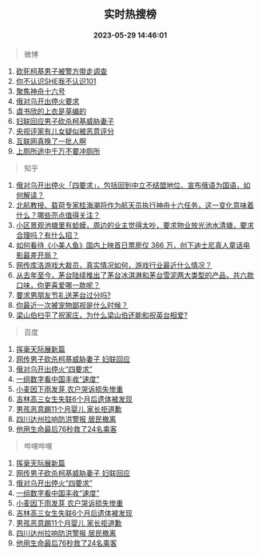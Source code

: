 <div align="center"><h2>实时热搜榜</h2><h4>2023-05-29 14:46:01</h4></div>

> 微博  

1. [砍死柯基男子被警方带走调查](https://s.weibo.com/weibo?q=%23%E7%A0%8D%E6%AD%BB%E6%9F%AF%E5%9F%BA%E7%94%B7%E5%AD%90%E8%A2%AB%E8%AD%A6%E6%96%B9%E5%B8%A6%E8%B5%B0%E8%B0%83%E6%9F%A5%23&t=31&band_rank=1&Refer=top)<br />
2. [你不认识SHE我不认识101](https://s.weibo.com/weibo?q=%23%E4%BD%A0%E4%B8%8D%E8%AE%A4%E8%AF%86SHE%E6%88%91%E4%B8%8D%E8%AE%A4%E8%AF%86101%23&t=31&band_rank=2&Refer=top)<br />
3. [聚焦神舟十六号](https://s.weibo.com/weibo?q=%23%E8%81%9A%E7%84%A6%E7%A5%9E%E8%88%9F%E5%8D%81%E5%85%AD%E5%8F%B7%23&t=31&band_rank=3&Refer=top)<br />
4. [俄对乌开出停火要求](https://s.weibo.com/weibo?q=%23%E4%BF%84%E5%AF%B9%E4%B9%8C%E5%BC%80%E5%87%BA%E5%81%9C%E7%81%AB%E8%A6%81%E6%B1%82%23&t=31&band_rank=4&Refer=top)<br />
5. [虞书欣的上衣是草编的](https://s.weibo.com/weibo?q=%23%E8%99%9E%E4%B9%A6%E6%AC%A3%E7%9A%84%E4%B8%8A%E8%A1%A3%E6%98%AF%E8%8D%89%E7%BC%96%E7%9A%84%23&t=31&band_rank=5&Refer=top)<br />
6. [妇联回应男子砍杀柯基威胁妻子](https://s.weibo.com/weibo?q=%23%E5%A6%87%E8%81%94%E5%9B%9E%E5%BA%94%E7%94%B7%E5%AD%90%E7%A0%8D%E6%9D%80%E6%9F%AF%E5%9F%BA%E5%A8%81%E8%83%81%E5%A6%BB%E5%AD%90%23&t=31&band_rank=6&Refer=top)<br />
7. [央视评家有儿女疑似被恶意评分](https://s.weibo.com/weibo?q=%23%E5%A4%AE%E8%A7%86%E8%AF%84%E5%AE%B6%E6%9C%89%E5%84%BF%E5%A5%B3%E7%96%91%E4%BC%BC%E8%A2%AB%E6%81%B6%E6%84%8F%E8%AF%84%E5%88%86%23&t=31&band_rank=7&Refer=top)<br />
8. [互联网真换了一批人啊](https://s.weibo.com/weibo?q=%23%E4%BA%92%E8%81%94%E7%BD%91%E7%9C%9F%E6%8D%A2%E4%BA%86%E4%B8%80%E6%89%B9%E4%BA%BA%E5%95%8A%23&t=31&band_rank=8&Refer=top)<br />
9. [上厕所途中千万不要冲厕所](https://s.weibo.com/weibo?q=%23%E4%B8%8A%E5%8E%95%E6%89%80%E9%80%94%E4%B8%AD%E5%8D%83%E4%B8%87%E4%B8%8D%E8%A6%81%E5%86%B2%E5%8E%95%E6%89%80%23&t=31&band_rank=9&Refer=top)<br />

> 知乎  

1. [俄对乌开出停火「四要求」，包括回到中立不结盟地位、宣布俄语为国语，如何解读？](https://www.zhihu.com/question/603591105)<br />
2. [北航教授、载荷专家桂海潮将作为航天员执行神舟十六任务，这一变化意味着什么？哪些亮点值得关注？](https://www.zhihu.com/question/603582467)<br />
3. [小区景观池塘里有蛤蟆，周边的业主觉得太吵，要求物业放光池水清塘，要求合理吗？有什么招？](https://www.zhihu.com/question/601792292)<br />
4. [如何看待《小美人鱼》国内上映首日票房仅 366 万，创下迪士尼真人童话电影最差开局？](https://www.zhihu.com/question/603243185)<br />
5. [网传库洛游戏大裁员，真实情况如何，游戏行业最近什么情况？](https://www.zhihu.com/question/603252338)<br />
6. [从去年至今，茅台陆续推出了茅台冰淇淋和茅台雪泥两大类型的产品，共六款口味，你更喜爱哪一款呢？](https://www.zhihu.com/question/603578749)<br />
7. [要求男朋友节礼送茅台过分吗?](https://www.zhihu.com/question/602668559)<br />
8. [你最近一次被宠物鄙视是什么时候？](https://www.zhihu.com/question/596220428)<br />
9. [梁山伯扫平了祝家庄，为什么梁山伯还能和祝英台相爱?](https://www.zhihu.com/question/539328282)<br />

> 百度  

1. [挥毫天际展新篇](https://www.baidu.com/s?wd=%E6%8C%A5%E6%AF%AB%E5%A4%A9%E9%99%85%E5%B1%95%E6%96%B0%E7%AF%87&sa=fyb_news&rsv_dl=fyb_news)<br />
2. [网传男子砍杀柯基威胁妻子 妇联回应](https://www.baidu.com/s?wd=%E7%BD%91%E4%BC%A0%E7%94%B7%E5%AD%90%E7%A0%8D%E6%9D%80%E6%9F%AF%E5%9F%BA%E5%A8%81%E8%83%81%E5%A6%BB%E5%AD%90+%E5%A6%87%E8%81%94%E5%9B%9E%E5%BA%94&sa=fyb_news&rsv_dl=fyb_news)<br />
3. [俄对乌开出停火“四要求”](https://www.baidu.com/s?wd=%E4%BF%84%E5%AF%B9%E4%B9%8C%E5%BC%80%E5%87%BA%E5%81%9C%E7%81%AB%E2%80%9C%E5%9B%9B%E8%A6%81%E6%B1%82%E2%80%9D&sa=fyb_news&rsv_dl=fyb_news)<br />
4. [一组数字看中国丰收“速度”](https://www.baidu.com/s?wd=%E4%B8%80%E7%BB%84%E6%95%B0%E5%AD%97%E7%9C%8B%E4%B8%AD%E5%9B%BD%E4%B8%B0%E6%94%B6%E2%80%9C%E9%80%9F%E5%BA%A6%E2%80%9D&sa=fyb_news&rsv_dl=fyb_news)<br />
5. [小麦因下雨发芽 农户哭诉损失惨重](https://www.baidu.com/s?wd=%E5%B0%8F%E9%BA%A6%E5%9B%A0%E4%B8%8B%E9%9B%A8%E5%8F%91%E8%8A%BD+%E5%86%9C%E6%88%B7%E5%93%AD%E8%AF%89%E6%8D%9F%E5%A4%B1%E6%83%A8%E9%87%8D&sa=fyb_news&rsv_dl=fyb_news)<br />
6. [吉林高三女生失联6个月后遗体被发现](https://www.baidu.com/s?wd=%E5%90%89%E6%9E%97%E9%AB%98%E4%B8%89%E5%A5%B3%E7%94%9F%E5%A4%B1%E8%81%946%E4%B8%AA%E6%9C%88%E5%90%8E%E9%81%97%E4%BD%93%E8%A2%AB%E5%8F%91%E7%8E%B0&sa=fyb_news&rsv_dl=fyb_news)<br />
7. [男孩恶意踢11个月婴儿 家长拒道歉](https://www.baidu.com/s?wd=%E7%94%B7%E5%AD%A9%E6%81%B6%E6%84%8F%E8%B8%A211%E4%B8%AA%E6%9C%88%E5%A9%B4%E5%84%BF+%E5%AE%B6%E9%95%BF%E6%8B%92%E9%81%93%E6%AD%89&sa=fyb_news&rsv_dl=fyb_news)<br />
8. [四川达州拉响防洪警报 居民撤离](https://www.baidu.com/s?wd=%E5%9B%9B%E5%B7%9D%E8%BE%BE%E5%B7%9E%E6%8B%89%E5%93%8D%E9%98%B2%E6%B4%AA%E8%AD%A6%E6%8A%A5+%E5%B1%85%E6%B0%91%E6%92%A4%E7%A6%BB&sa=fyb_news&rsv_dl=fyb_news)<br />
9. [他用生命最后76秒救了24名乘客](https://www.baidu.com/s?wd=%E4%BB%96%E7%94%A8%E7%94%9F%E5%91%BD%E6%9C%80%E5%90%8E76%E7%A7%92%E6%95%91%E4%BA%8624%E5%90%8D%E4%B9%98%E5%AE%A2&sa=fyb_news&rsv_dl=fyb_news)<br />

> 哔哩哔哩  

1. [挥毫天际展新篇](https://www.baidu.com/s?wd=%E6%8C%A5%E6%AF%AB%E5%A4%A9%E9%99%85%E5%B1%95%E6%96%B0%E7%AF%87&sa=fyb_news&rsv_dl=fyb_news)<br />
2. [网传男子砍杀柯基威胁妻子 妇联回应](https://www.baidu.com/s?wd=%E7%BD%91%E4%BC%A0%E7%94%B7%E5%AD%90%E7%A0%8D%E6%9D%80%E6%9F%AF%E5%9F%BA%E5%A8%81%E8%83%81%E5%A6%BB%E5%AD%90+%E5%A6%87%E8%81%94%E5%9B%9E%E5%BA%94&sa=fyb_news&rsv_dl=fyb_news)<br />
3. [俄对乌开出停火“四要求”](https://www.baidu.com/s?wd=%E4%BF%84%E5%AF%B9%E4%B9%8C%E5%BC%80%E5%87%BA%E5%81%9C%E7%81%AB%E2%80%9C%E5%9B%9B%E8%A6%81%E6%B1%82%E2%80%9D&sa=fyb_news&rsv_dl=fyb_news)<br />
4. [一组数字看中国丰收“速度”](https://www.baidu.com/s?wd=%E4%B8%80%E7%BB%84%E6%95%B0%E5%AD%97%E7%9C%8B%E4%B8%AD%E5%9B%BD%E4%B8%B0%E6%94%B6%E2%80%9C%E9%80%9F%E5%BA%A6%E2%80%9D&sa=fyb_news&rsv_dl=fyb_news)<br />
5. [小麦因下雨发芽 农户哭诉损失惨重](https://www.baidu.com/s?wd=%E5%B0%8F%E9%BA%A6%E5%9B%A0%E4%B8%8B%E9%9B%A8%E5%8F%91%E8%8A%BD+%E5%86%9C%E6%88%B7%E5%93%AD%E8%AF%89%E6%8D%9F%E5%A4%B1%E6%83%A8%E9%87%8D&sa=fyb_news&rsv_dl=fyb_news)<br />
6. [吉林高三女生失联6个月后遗体被发现](https://www.baidu.com/s?wd=%E5%90%89%E6%9E%97%E9%AB%98%E4%B8%89%E5%A5%B3%E7%94%9F%E5%A4%B1%E8%81%946%E4%B8%AA%E6%9C%88%E5%90%8E%E9%81%97%E4%BD%93%E8%A2%AB%E5%8F%91%E7%8E%B0&sa=fyb_news&rsv_dl=fyb_news)<br />
7. [男孩恶意踢11个月婴儿 家长拒道歉](https://www.baidu.com/s?wd=%E7%94%B7%E5%AD%A9%E6%81%B6%E6%84%8F%E8%B8%A211%E4%B8%AA%E6%9C%88%E5%A9%B4%E5%84%BF+%E5%AE%B6%E9%95%BF%E6%8B%92%E9%81%93%E6%AD%89&sa=fyb_news&rsv_dl=fyb_news)<br />
8. [四川达州拉响防洪警报 居民撤离](https://www.baidu.com/s?wd=%E5%9B%9B%E5%B7%9D%E8%BE%BE%E5%B7%9E%E6%8B%89%E5%93%8D%E9%98%B2%E6%B4%AA%E8%AD%A6%E6%8A%A5+%E5%B1%85%E6%B0%91%E6%92%A4%E7%A6%BB&sa=fyb_news&rsv_dl=fyb_news)<br />
9. [他用生命最后76秒救了24名乘客](https://www.baidu.com/s?wd=%E4%BB%96%E7%94%A8%E7%94%9F%E5%91%BD%E6%9C%80%E5%90%8E76%E7%A7%92%E6%95%91%E4%BA%8624%E5%90%8D%E4%B9%98%E5%AE%A2&sa=fyb_news&rsv_dl=fyb_news)<br />
